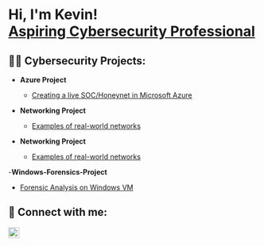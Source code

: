 <h1>Hi, I'm Kevin! <br/><a href="https://www.linkedin.com/in/kevin-mcgeary-359a88279/">Aspiring Cybersecurity Professional</a></h1>

<h2>👨‍💻 Cybersecurity Projects:</h2>

- <b>Azure Project</b>
  - [Creating a live SOC/Honeynet in Microsoft Azure](https://github.com/k-mcgeary/Azure-Project)
 
- <b>Networking Project</b>
  - [Examples of real-world networks](https://github.com/k-mcgeary/Networking-Project)
 
- <b>Networking Project</b>
  - [Examples of real-world networks](https://github.com/k-mcgeary/Networking-Project)
 
-<b>Windows-Forensics-Project</b>
  - [Forensic Analysis on Windows VM](https://github.com/k-mcgeary/Windows-Forensics/tree/main)

<h2> 🤳 Connect with me:</h2>

[<img align="left" alt="JoshMadakor | LinkedIn" width="22px" src="https://cdn.jsdelivr.net/npm/simple-icons@v3/icons/linkedin.svg" />][linkedin]

[linkedin]: https://www.linkedin.com/in/kevin-mcgeary-359a88279/

<!--
**k-mcgeary/k-mcgeary** is a ✨ _special_ ✨ repository because its `README.md` (this file) appears on your GitHub profile.

Here are some ideas to get you started:

- 🔭 I’m currently working on ...
- 🌱 I’m currently learning ...
- 👯 I’m looking to collaborate on ...
- 🤔 I’m looking for help with ...
- 💬 Ask me about ...
- 📫 How to reach me: ...
- 😄 Pronouns: ...
- ⚡ Fun fact: ...
-->
